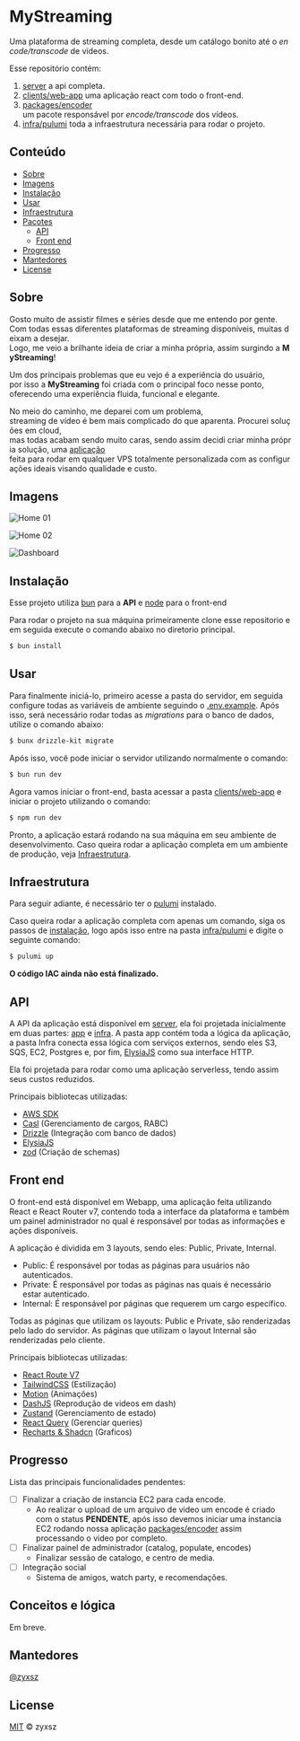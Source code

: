 # MyStreaming

Uma plataforma de streaming completa, desde um catálogo bonito até o *encode/transcode* de vídeos.

Esse repositório contém:

1. [server](server) a api completa.
2. [clients/web-app](clients/web-app) uma aplicação react com todo o front-end.
3. [packages/encoder](packages/encoder) um pacote responsável por *encode/transcode* dos vídeos.
4. [infra/pulumi](infra/pulumi) toda a infraestrutura necessária para rodar o projeto.

## Conteúdo

- [Sobre](#sobre)
- [Imagens](#imagens)
- [Instalação](#instalação)
- [Usar](#usar)
- [Infraestrutura](#infraestrutura)
- [Pacotes](#api)
  - [API](#api)
  - [Front end](#front-end)
- [Progresso](#progresso)
- [Mantedores](#mantedores)
- [License](#license)

## Sobre

Gosto muito de assistir filmes e séries desde que me entendo por gente. Com todas essas diferentes plataformas de streaming disponíveis, muitas deixam a desejar. Logo, me veio a brilhante ideia de criar a minha própria, assim surgindo a **MyStreaming**!

Um dos principais problemas que eu vejo é a experiência do usuário, por isso a **MyStreaming** foi criada com o principal foco nesse ponto, oferecendo uma experiência fluida, funcional e elegante.

No meio do caminho, me deparei com um problema, streaming de vídeo é bem mais complicado do que aparenta. Procurei soluções em cloud, mas todas acabam sendo muito caras, sendo assim decidi criar minha própria solução, uma [aplicação](packages/endcoder) feita para rodar em qualquer VPS totalmente personalizada com as configurações ideais visando qualidade e custo.

## Imagens

![Home 01](https://i.imgur.com/SUFersh.png)

![Home 02](https://i.imgur.com/CPnnGMR.png)

![Dashboard](https://i.imgur.com/VNZQn6S.png)

## Instalação

Esse projeto utiliza [bun](https://bun.com/) para a **API** e [node](http://nodejs.org) para o front-end

Para rodar o projeto na sua máquina primeiramente clone esse repositorio e em seguida execute o comando abaixo no diretorio principal.

```sh
$ bun install
```

## Usar

Para finalmente iniciá-lo, primeiro acesse a pasta do servidor, em seguida configure todas as variáveis de ambiente seguindo o [.env.example](server/.env.example). Após isso, será necessário rodar todas as _migrations_ para o banco de dados, utilize o comando abaixo:

```sh
$ bunx drizzle-kit migrate
```

Após isso, você pode iniciar o servidor utilizando normalmente o comando:

```sh
$ bun run dev
```

Agora vamos iniciar o front-end, basta acessar a pasta [clients/web-app](clients/web-app) e iniciar o projeto utilizando o comando:

```sh
$ npm run dev
```

Pronto, a aplicação estará rodando na sua máquina em seu ambiente de desenvolvimento. Caso queira rodar a aplicação completa em um ambiente de produção, veja [Infraestrutura](#infraestrutura).

## Infraestrutura

Para seguir adiante, é necessário ter o [pulumi](https://www.pulumi.com/docs/iac/download-install/) instalado.

Caso queira rodar a aplicação completa com apenas um comando, siga os passos de [instalação](#instalação), logo após isso entre na pasta [infra/pulumi](infra/pulumi) e digite o seguinte comando:

```sh
$ pulumi up
```

**O código IAC ainda não está finalizado.**

## API

A API da aplicação está disponível em [server](server), ela foi projetada inicialmente em duas partes: [app](server/src/app) e [infra](server/src/infra). A pasta app contém toda a lógica da aplicação, a pasta Infra conecta essa lógica com serviços externos, sendo eles S3, SQS, EC2, Postgres e, por fim, [ElysiaJS](https://elysiajs.com) como sua interface HTTP.

Ela foi projetada para rodar como uma aplicação serverless, tendo assim seus custos reduzidos.

Principais bibliotecas utilizadas:

- [AWS SDK](https://aws.amazon.com/pt/sdk-for-javascript/)
- [Casl](https://casl.js.org/v6/en/) (Gerenciamento de cargos, RABC)
- [Drizzle](https://orm.drizzle.team/) (Integração com banco de dados)
- [ElysiaJS](https://elysiajs.com)
- [zod](https://zod.dev/) (Criação de schemas)

## Front end

O front-end está disponível em Webapp, uma aplicação feita utilizando React e React Router v7, contendo toda a interface da plataforma e também um painel administrador no qual é responsável por todas as informações e ações disponíveis.

A aplicação é dividida em 3 layouts, sendo eles: Public, Private, Internal.

- Public: É responsável por todas as páginas para usuários não autenticados.
- Private: É responsável por todas as páginas nas quais é necessário estar autenticado.
- Internal: É responsável por páginas que requerem um cargo específico.

Todas as páginas que utilizam os layouts: Public e Private, são renderizadas pelo lado do servidor. As páginas que utilizam o layout Internal são renderizadas pelo cliente.

Principais bibliotecas utilizadas:

- [React Route V7](https://reactrouter.com/home)
- [TailwindCSS](https://tailwindcss.com/) (Estilização)
- [Motion](https://motion.dev/docs/react) (Animações)
- [DashJS](https://dashjs.org/) (Reprodução de videos em dash)
- [Zustand](https://zustand.docs.pmnd.rs/getting-started/introduction) (Gerenciamento de estado)
- [React Query](https://tanstack.com/query/v5/docs/framework/react/overview) (Gerenciar queries)
- [Recharts & Shadcn](https://ui.shadcn.com/docs/components/chart) (Graficos)

## Progresso

Lista das principais funcionalidades pendentes:

- [ ] Finalizar a criação de instancia EC2 para cada encode.
  - Ao realizar o upload de um arquivo de video um encode é criado com o status **PENDENTE**, após isso devemos iniciar uma instancia EC2 rodando nossa aplicação [packages/encoder](#encoder) assim processando o video por completo.
- [ ] Finalizar painel de administrador (catalog, populate, encodes)
  - Finalizar sessão de catalogo, e centro de media.
- [ ] Integração social
  - Sistema de amigos, watch party, e recomendações.

## Conceitos e lógica

Em breve.

## Mantedores

[@zyxsz](https://github.com/zyxsz)

## License

[MIT](LICENSE) © zyxsz
